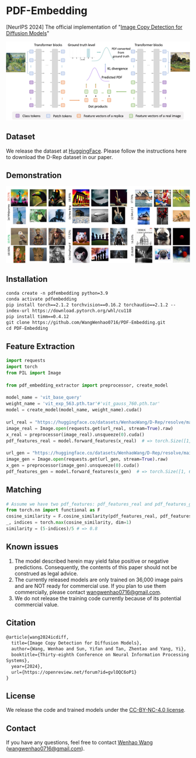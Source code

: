 # PDF-Embedding
[NeurIPS 2024] The official implementation of "[Image Copy Detection for Diffusion Models](https://arxiv.org/abs/2409.19952)"

![image](https://github.com/WangWenhao0716/PDF-Embedding/blob/main/PDF-Embedding.jpg)


## Dataset

We release the dataset at [HuggingFace](https://huggingface.co/datasets/WenhaoWang/D-Rep). Please follow the instructions here to download the D-Rep dataset in our paper.


## Demonstration

![image](https://github.com/WangWenhao0716/PDF-Embedding/blob/main/match.jpg)


## Installation
```
conda create -n pdfembedding python=3.9
conda activate pdfembedding
pip install torch==2.1.2 torchvision==0.16.2 torchaudio==2.1.2 --index-url https://download.pytorch.org/whl/cu118
pip install timm==0.4.12
git clone https://github.com/WangWenhao0716/PDF-Embedding.git
cd PDF-Embedding
```

## Feature Extraction

```python
import requests
import torch
from PIL import Image

from pdf_embedding_extractor import preprocessor, create_model

model_name = 'vit_base_query'
weight_name = 'vit_exp_563.pth.tar'#'vit_gauss_760.pth.tar'
model = create_model(model_name, weight_name).cuda()

url_real = "https://huggingface.co/datasets/WenhaoWang/D-Rep/resolve/main/Irises_real.jpg"
image_real = Image.open(requests.get(url_real, stream=True).raw)
x_real = preprocessor(image_real).unsqueeze(0).cuda()
pdf_features_real = model.forward_features(x_real)  # => torch.Size([1, 6, 768])

url_gen = "https://huggingface.co/datasets/WenhaoWang/D-Rep/resolve/main/Irises_gen.jpg"
image_gen = Image.open(requests.get(url_gen, stream=True).raw)
x_gen = preprocessor(image_gen).unsqueeze(0).cuda()
pdf_features_gen = model.forward_features(x_gen)  # => torch.Size([1, 6, 768])
```

## Matching

```python
# Assume we have two pdf_features: pdf_features_real and pdf_features_gen  # torch.Size([1, 6, 768])
from torch.nn import functional as F
cosine_similarity = F.cosine_similarity(pdf_features_real, pdf_features_gen, dim=2) # => torch.Size([1, 6])
_, indices = torch.max(cosine_similarity, dim=1)
similarity = (5-indices)/5 # => 0.8
```


## Known issues

1. The model described herein may yield false positive or negative predictions. Consequently, the contents of this paper should not be construed as legal advice.
2. The currently released models are only trained on 36,000 image pairs and are NOT ready for commercial use. If you plan to use them commercially, please contact wangwenhao0716@gmail.com.
3. We do not release the training code currently because of its potential commercial value.

## Citation
```
@article{wang2024icdiff,
  title={Image Copy Detection for Diffusion Models},
  author={Wang, Wenhao and Sun, Yifan and Tan, Zhentao and Yang, Yi},
  booktitle={Thirty-eighth Conference on Neural Information Processing Systems},
  year={2024},
  url={https://openreview.net/forum?id=gvlOQC6oP1}
}

```

## License

We release the code and trained models under the [CC-BY-NC-4.0 license](https://creativecommons.org/licenses/by-nc/4.0/deed.en). 

## Contact

If you have any questions, feel free to contact [Wenhao Wang](https://wangwenhao0716.github.io/) (wangwenhao0716@gmail.com).




